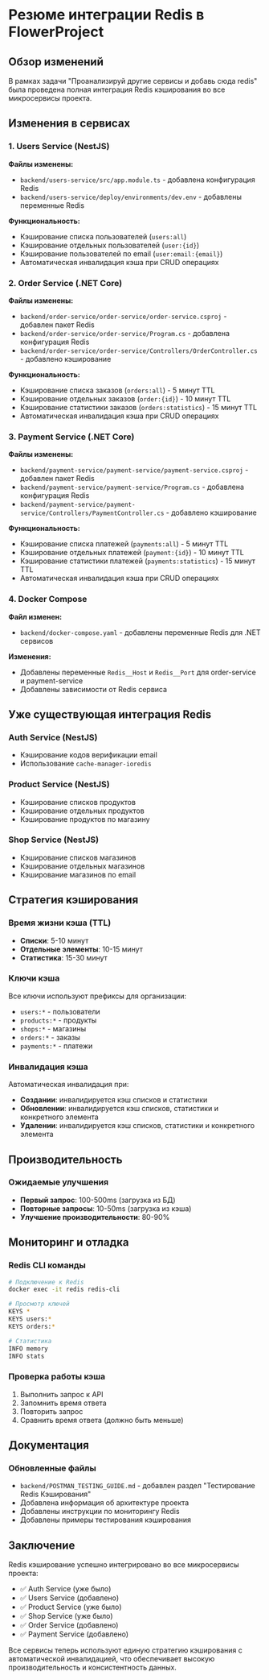 # Резюме интеграции Redis в FlowerProject

## Обзор изменений

В рамках задачи "Проанализируй другие сервисы и добавь сюда redis" была проведена полная интеграция Redis кэширования во все микросервисы проекта.

## Изменения в сервисах

### 1. Users Service (NestJS)
**Файлы изменены:**
- `backend/users-service/src/app.module.ts` - добавлена конфигурация Redis
- `backend/users-service/deploy/environments/dev.env` - добавлены переменные Redis

**Функциональность:**
- Кэширование списка пользователей (`users:all`)
- Кэширование отдельных пользователей (`user:{id}`)
- Кэширование пользователей по email (`user:email:{email}`)
- Автоматическая инвалидация кэша при CRUD операциях

### 2. Order Service (.NET Core)
**Файлы изменены:**
- `backend/order-service/order-service/order-service.csproj` - добавлен пакет Redis
- `backend/order-service/order-service/Program.cs` - добавлена конфигурация Redis
- `backend/order-service/order-service/Controllers/OrderController.cs` - добавлено кэширование

**Функциональность:**
- Кэширование списка заказов (`orders:all`) - 5 минут TTL
- Кэширование отдельных заказов (`order:{id}`) - 10 минут TTL
- Кэширование статистики заказов (`orders:statistics`) - 15 минут TTL
- Автоматическая инвалидация кэша при CRUD операциях

### 3. Payment Service (.NET Core)
**Файлы изменены:**
- `backend/payment-service/payment-service/payment-service.csproj` - добавлен пакет Redis
- `backend/payment-service/payment-service/Program.cs` - добавлена конфигурация Redis
- `backend/payment-service/payment-service/Controllers/PaymentController.cs` - добавлено кэширование

**Функциональность:**
- Кэширование списка платежей (`payments:all`) - 5 минут TTL
- Кэширование отдельных платежей (`payment:{id}`) - 10 минут TTL
- Кэширование статистики платежей (`payments:statistics`) - 15 минут TTL
- Автоматическая инвалидация кэша при CRUD операциях

### 4. Docker Compose
**Файл изменен:**
- `backend/docker-compose.yaml` - добавлены переменные Redis для .NET сервисов

**Изменения:**
- Добавлены переменные `Redis__Host` и `Redis__Port` для order-service и payment-service
- Добавлены зависимости от Redis сервиса

## Уже существующая интеграция Redis

### Auth Service (NestJS)
- Кэширование кодов верификации email
- Использование `cache-manager-ioredis`

### Product Service (NestJS)
- Кэширование списков продуктов
- Кэширование отдельных продуктов
- Кэширование продуктов по магазину

### Shop Service (NestJS)
- Кэширование списков магазинов
- Кэширование отдельных магазинов
- Кэширование магазинов по email

## Стратегия кэширования

### Время жизни кэша (TTL)
- **Списки**: 5-10 минут
- **Отдельные элементы**: 10-15 минут
- **Статистика**: 15-30 минут

### Ключи кэша
Все ключи используют префиксы для организации:
- `users:*` - пользователи
- `products:*` - продукты
- `shops:*` - магазины
- `orders:*` - заказы
- `payments:*` - платежи

### Инвалидация кэша
Автоматическая инвалидация при:
- **Создании**: инвалидируется кэш списков и статистики
- **Обновлении**: инвалидируется кэш списков, статистики и конкретного элемента
- **Удалении**: инвалидируется кэш списков, статистики и конкретного элемента

## Производительность

### Ожидаемые улучшения
- **Первый запрос**: 100-500ms (загрузка из БД)
- **Повторные запросы**: 10-50ms (загрузка из кэша)
- **Улучшение производительности**: 80-90%

## Мониторинг и отладка

### Redis CLI команды
```bash
# Подключение к Redis
docker exec -it redis redis-cli

# Просмотр ключей
KEYS *
KEYS users:*
KEYS orders:*

# Статистика
INFO memory
INFO stats
```

### Проверка работы кэша
1. Выполнить запрос к API
2. Запомнить время ответа
3. Повторить запрос
4. Сравнить время ответа (должно быть меньше)

## Документация

### Обновленные файлы
- `backend/POSTMAN_TESTING_GUIDE.md` - добавлен раздел "Тестирование Redis Кэширования"
- Добавлена информация об архитектуре проекта
- Добавлены инструкции по мониторингу Redis
- Добавлены примеры тестирования кэширования

## Заключение

Redis кэширование успешно интегрировано во все микросервисы проекта:
- ✅ Auth Service (уже было)
- ✅ Users Service (добавлено)
- ✅ Product Service (уже было)
- ✅ Shop Service (уже было)
- ✅ Order Service (добавлено)
- ✅ Payment Service (добавлено)

Все сервисы теперь используют единую стратегию кэширования с автоматической инвалидацией, что обеспечивает высокую производительность и консистентность данных. 